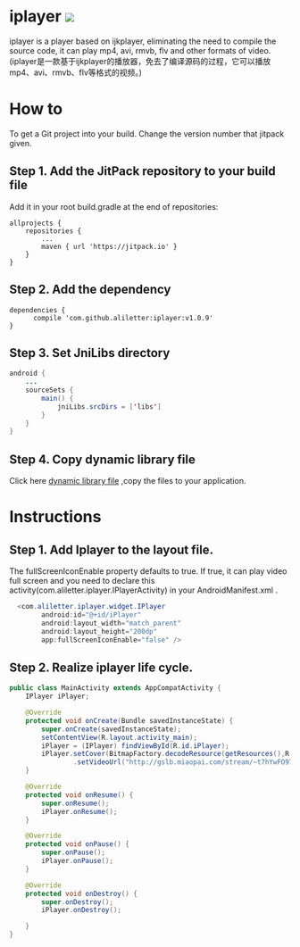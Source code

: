 # iplayer [![](https://jitpack.io/v/aliletter/iplayer.svg)](https://jitpack.io/#aliletter/iplayer)
iplayer is a player based on ijkplayer, eliminating the need to compile the source code, it can play mp4, avi, rmvb, flv and other formats of video.(iplayer是一款基于ijkplayer的播放器，免去了编译源码的过程，它可以播放mp4、avi、rmvb、flv等格式的视频。)
# How to
To get a Git project into your build. Change the version number that jitpack given.
## Step 1. Add the JitPack repository to your build file
Add it in your root build.gradle at the end of repositories:

	allprojects {
		repositories {
			...
			maven { url 'https://jitpack.io' }
		}
	}
  
## Step 2. Add the dependency

	dependencies {
          compile 'com.github.aliletter:iplayer:v1.0.9'
	}
## Step 3. Set JniLibs directory

```Java
android {
    ...
    sourceSets {
        main() {
            jniLibs.srcDirs = ['libs']
        }
    }
}

```
## Step 4. Copy dynamic library file
Click here [dynamic library file](https://github.com/aliletter/iplayer/raw/master/libs.7z) ,copy the files to your application.

# Instructions
## Step 1. Add Iplayer to the layout file.
The fullScreenIconEnable property defaults to true. If true, it can play video full screen and you need to declare this activity(com.aliletter.iplayer.IPlayerActivity) in your AndroidManifest.xml .
```Java
  <com.aliletter.iplayer.widget.IPlayer
        android:id="@+id/iPlayer"
        android:layout_width="match_parent"
        android:layout_height="200dp"
        app:fullScreenIconEnable="false" />
```

## Step 2. Realize iplayer life cycle.
```Java
public class MainActivity extends AppCompatActivity {
    IPlayer iPlayer;

    @Override
    protected void onCreate(Bundle savedInstanceState) {
        super.onCreate(savedInstanceState);
        setContentView(R.layout.activity_main);
        iPlayer = (IPlayer) findViewById(R.id.iPlayer);
        iPlayer.setCover(BitmapFactory.decodeResource(getResources(),R.mipmap.ic_launcher))
                .setVideoUrl("http://gslb.miaopai.com/stream/~t7hYwFO974U4fDLTI3basB81DRAFPYTMjdPgw__.mp4?mpflag=64&vend=1&os=3&partner=4&platform=2&cookie_id=&refer=miaopai&scid=%7Et7hYwFO974U4fDLTI3basB81DRAFPYTMjdPgw__");
    }

    @Override
    protected void onResume() {
        super.onResume();
        iPlayer.onResume();
    }

    @Override
    protected void onPause() {
        super.onPause();
        iPlayer.onPause();
    }

    @Override
    protected void onDestroy() {
        super.onDestroy();
        iPlayer.onDestroy();

    }
}
```
